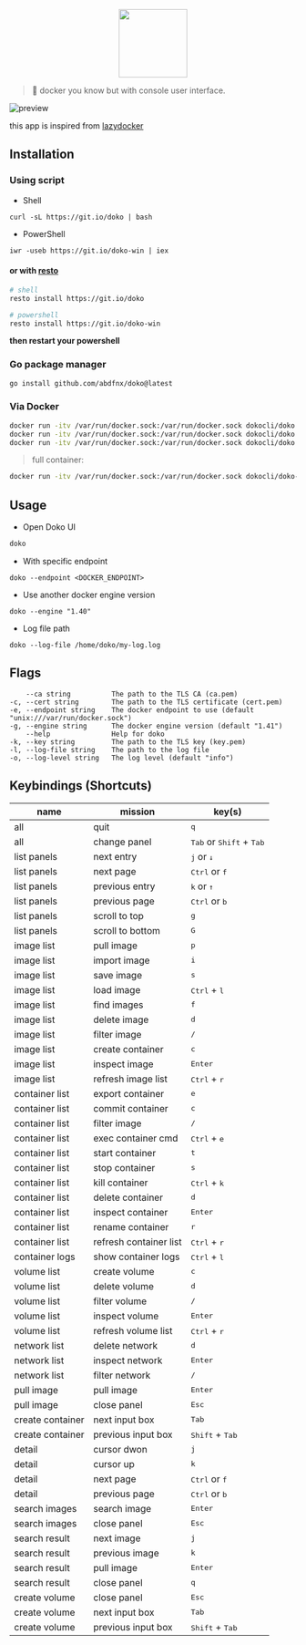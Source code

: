 <p align="center">
  <img src="https://raw.githubusercontent.com/abdfnx/doko/main/.github/assets/logo.svg" height="120px" />
</p>

> 🐳 docker you know but with console user interface.

![preview](https://user-images.githubusercontent.com/64256993/148515590-dccda7c1-73ea-45c6-80b6-901633861fde.gif)

this app is inspired from [lazydocker](https://github.com/jesseduffield/lazydocker)

## Installation

### Using script

- Shell

```
curl -sL https://git.io/doko | bash
```

- PowerShell

```
iwr -useb https://git.io/doko-win | iex
```

#### or with [**resto**](https://github.com/abdfnx/resto)

```bash
# shell
resto install https://git.io/doko

# powershell
resto install https://git.io/doko-win
```

**then restart your powershell**

### Go package manager

```bash
go install github.com/abdfnx/doko@latest
```

### Via Docker

```bash
docker run -itv /var/run/docker.sock:/var/run/docker.sock dokocli/doko
docker run -itv /var/run/docker.sock:/var/run/docker.sock dokocli/doko <FLAGS>
docker run -itv /var/run/docker.sock:/var/run/docker.sock dokocli/doko <CMD>
```

> full container:

```bash
docker run -itv /var/run/docker.sock:/var/run/docker.sock dokocli/doko-full
```

## Usage

- Open Doko UI

```bash
doko
```

- With specific endpoint

```
doko --endpoint <DOCKER_ENDPOINT>
```

- Use another docker engine version

```
doko --engine "1.40"
```

- Log file path

```
doko --log-file /home/doko/my-log.log
```

## Flags

```
    --ca string          The path to the TLS CA (ca.pem)
-c, --cert string        The path to the TLS certificate (cert.pem)
-e, --endpoint string    The docker endpoint to use (default "unix:///var/run/docker.sock")
-g, --engine string      The docker engine version (default "1.41")
    --help               Help for doko
-k, --key string         The path to the TLS key (key.pem)
-l, --log-file string    The path to the log file
-o, --log-level string   The log level (default "info")
```

## Keybindings (Shortcuts)

| name             | mission                | key(s)                                              |
| ---------------- | ---------------------- | --------------------------------------------------- |
| all              | quit                   | <kbd>q</kbd>                                        |
| all              | change panel           | <kbd>Tab</kbd> or <kbd>Shift</kbd> + <kbd>Tab</kbd> |
| list panels      | next entry             | <kbd>j</kbd> or <kbd>↓</kbd>                        |
| list panels      | next page              | <kbd>Ctrl</kbd> or <kbd>f</kbd>                     |
| list panels      | previous entry         | <kbd>k</kbd> or <kbd>↑</kbd>                        |
| list panels      | previous page          | <kbd>Ctrl</kbd> or <kbd>b</kbd>                     |
| list panels      | scroll to top          | <kbd>g</kbd>                                        |
| list panels      | scroll to bottom       | <kbd>G</kbd>                                        |
| image list       | pull image             | <kbd>p</kbd>                                        |
| image list       | import image           | <kbd>i</kbd>                                        |
| image list       | save image             | <kbd>s</kbd>                                        |
| image list       | load image             | <kbd>Ctrl</kbd> + <kbd>l</kbd>                      |
| image list       | find images            | <kbd>f</kbd>                                        |
| image list       | delete image           | <kbd>d</kbd>                                        |
| image list       | filter image           | <kbd>/</kbd>                                        |
| image list       | create container       | <kbd>c</kbd>                                        |
| image list       | inspect image          | <kbd>Enter</kbd>                                    |
| image list       | refresh image list     | <kbd>Ctrl</kbd> + <kbd>r</kbd>                      |
| container list   | export container       | <kbd>e</kbd>                                        |
| container list   | commit container       | <kbd>c</kbd>                                        |
| container list   | filter image           | <kbd>/</kbd>                                        |
| container list   | exec container cmd     | <kbd>Ctrl</kbd> + <kbd>e</kbd>                      |
| container list   | start container        | <kbd>t</kbd>                                        |
| container list   | stop container         | <kbd>s</kbd>                                        |
| container list   | kill container         | <kbd>Ctrl</kbd> + <kbd>k</kbd>                      |
| container list   | delete container       | <kbd>d</kbd>                                        |
| container list   | inspect container      | <kbd>Enter</kbd>                                    |
| container list   | rename container       | <kbd>r</kbd>                                        |
| container list   | refresh container list | <kbd>Ctrl</kbd> + <kbd>r</kbd>                      |
| container logs   | show container logs    | <kbd>Ctrl</kbd> + <kbd>l</kbd>                      |
| volume list      | create volume          | <kbd>c</kbd>                                        |
| volume list      | delete volume          | <kbd>d</kbd>                                        |
| volume list      | filter volume          | <kbd>/</kbd>                                        |
| volume list      | inspect volume         | <kbd>Enter</kbd>                                    |
| volume list      | refresh volume list    | <kbd>Ctrl</kbd> + <kbd>r</kbd>                      |
| network list     | delete network         | <kbd>d</kbd>                                        |
| network list     | inspect network        | <kbd>Enter</kbd>                                    |
| network list     | filter network         | <kbd>/</kbd>                                        |
| pull image       | pull image             | <kbd>Enter</kbd>                                    |
| pull image       | close panel            | <kbd>Esc</kbd>                                      |
| create container | next input box         | <kbd>Tab</kbd>                                      |
| create container | previous input box     | <kbd>Shift</kbd> + <kbd>Tab</kbd>                   |
| detail           | cursor dwon            | <kbd>j</kbd>                                        |
| detail           | cursor up              | <kbd>k</kbd>                                        |
| detail           | next page              | <kbd>Ctrl</kbd> or <kbd>f</kbd>                     |
| detail           | previous page          | <kbd>Ctrl</kbd> or <kbd>b</kbd>                     |
| search images    | search image           | <kbd>Enter</kbd>                                    |
| search images    | close panel            | <kbd>Esc</kbd>                                      |
| search result    | next image             | <kbd>j</kbd>                                        |
| search result    | previous image         | <kbd>k</kbd>                                        |
| search result    | pull image             | <kbd>Enter</kbd>                                    |
| search result    | close panel            | <kbd>q</kbd>                                        |
| create volume    | close panel            | <kbd>Esc</kbd>                                      |
| create volume    | next input box         | <kbd>Tab</kbd>                                      |
| create volume    | previous input box     | <kbd>Shift</kbd> + <kbd>Tab</kbd>                   |
